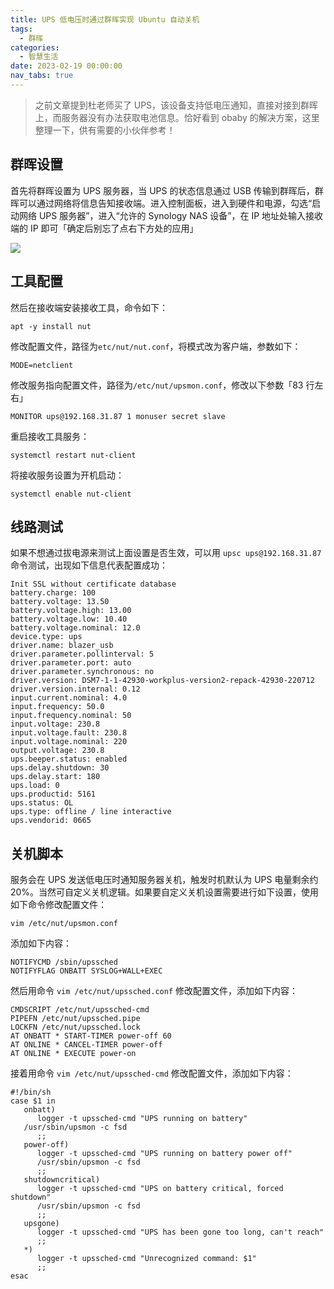 ```yaml
---
title: UPS 低电压时通过群晖实现 Ubuntu 自动关机
tags:
  - 群晖
categories:
  - 智慧生活
date: 2023-02-19 00:00:00
nav_tabs: true
---
```


> 之前文章提到杜老师买了 UPS，该设备支持低电压通知，直接对接到群晖上，而服务器没有办法获取电池信息。恰好看到 obaby 的解决方案，这里整理一下，供有需要的小伙伴参考！

<!-- more -->

## 群晖设置

首先将群晖设置为 UPS 服务器，当 UPS 的状态信息通过 USB 传输到群晖后，群晖可以通过网络将信息告知接收端。进入控制面板，进入到硬件和电源，勾选“启动网络 UPS 服务器”，进入“允许的 Synology NAS 设备”，在 IP 地址处输入接收端的 IP 即可「确定后别忘了点右下方处的应用」

![](https://cdn.dusays.com/2023/02/557-1.jpg)

## 工具配置

然后在接收端安装接收工具，命令如下：

```
apt -y install nut
```

修改配置文件，路径为`etc/nut/nut.conf`，将模式改为客户端，参数如下：

```
MODE=netclient
```

修改服务指向配置文件，路径为`/etc/nut/upsmon.conf`，修改以下参数「83 行左右」


```
MONITOR ups@192.168.31.87 1 monuser secret slave
```

重启接收工具服务：

```
systemctl restart nut-client
```

将接收服务设置为开机启动：

```
systemctl enable nut-client
```

## 线路测试

如果不想通过拔电源来测试上面设置是否生效，可以用 `upsc ups@192.168.31.87` 命令测试，出现如下信息代表配置成功：

```
Init SSL without certificate database
battery.charge: 100
battery.voltage: 13.50
battery.voltage.high: 13.00
battery.voltage.low: 10.40
battery.voltage.nominal: 12.0
device.type: ups
driver.name: blazer_usb
driver.parameter.pollinterval: 5
driver.parameter.port: auto
driver.parameter.synchronous: no
driver.version: DSM7-1-1-42930-workplus-version2-repack-42930-220712
driver.version.internal: 0.12
input.current.nominal: 4.0
input.frequency: 50.0
input.frequency.nominal: 50
input.voltage: 230.8
input.voltage.fault: 230.8
input.voltage.nominal: 220
output.voltage: 230.8
ups.beeper.status: enabled
ups.delay.shutdown: 30
ups.delay.start: 180
ups.load: 0
ups.productid: 5161
ups.status: OL
ups.type: offline / line interactive
ups.vendorid: 0665
```

## 关机脚本

服务会在 UPS 发送低电压时通知服务器关机，触发时机默认为 UPS 电量剩余约 20%。当然可自定义关机逻辑。如果要自定义关机设置需要进行如下设置，使用如下命令修改配置文件：

```
vim /etc/nut/upsmon.conf
```

添加如下内容：

```
NOTIFYCMD /sbin/upssched
NOTIFYFLAG ONBATT SYSLOG+WALL+EXEC
```

然后用命令 `vim /etc/nut/upssched.conf` 修改配置文件，添加如下内容：

```
CMDSCRIPT /etc/nut/upssched-cmd
PIPEFN /etc/nut/upssched.pipe
LOCKFN /etc/nut/upssched.lock
AT ONBATT * START-TIMER power-off 60
AT ONLINE * CANCEL-TIMER power-off
AT ONLINE * EXECUTE power-on
```

接着用命令 `vim /etc/nut/upssched-cmd` 修改配置文件，添加如下内容：

```
#!/bin/sh
case $1 in
   onbatt)
      logger -t upssched-cmd "UPS running on battery"
   /usr/sbin/upsmon -c fsd
      ;;
   power-off)
      logger -t upssched-cmd "UPS running on battery power off"
      /usr/sbin/upsmon -c fsd
      ;;
   shutdowncritical)
      logger -t upssched-cmd "UPS on battery critical, forced shutdown"
      /usr/sbin/upsmon -c fsd
      ;;
   upsgone)
      logger -t upssched-cmd "UPS has been gone too long, can't reach"
      ;;
   *)
      logger -t upssched-cmd "Unrecognized command: $1"
      ;;
esac
```